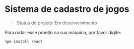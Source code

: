 # Sistema de cadastro de jogos

> Status do projeto: Em desenvolvimento

Para rodar esse proejto na sua máquina, por favor digite:

```
npm install react
```
